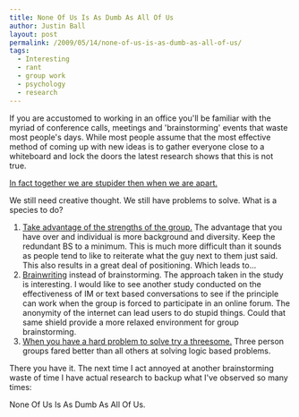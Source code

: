 ```yaml
---
title: None Of Us Is As Dumb As All Of Us
author: Justin Ball
layout: post
permalink: /2009/05/14/none-of-us-is-as-dumb-as-all-of-us/
tags:
  - Interesting
  - rant
  - group work
  - psychology
  - research
---
```

If you are accustomed to working in an office you'll be familiar with the myriad of conference calls, meetings and 'brainstorming' events that waste most people's days. While most people assume that the most effective method of coming up with new ideas is to gather everyone close to a whiteboard and lock the doors the latest research shows that this is not true.

[In fact together we are stupider then when we are apart.][1]

 [1]: http://bps-research-digest.blogspot.com/2006/02/why-do-we-still-believe-in-group.html

We still need creative thought. We still have problems to solve. What is a species to do?

1.  [Take advantage of the strengths of the group.][2] The advantage that you have over and individual is more background and diversity. Keep the redundant BS to a minimum. This is much more difficult than it sounds as people tend to like to reiterate what the guy next to them just said. This also results in a great deal of positioning. Which leads to...
2.  [Brainwriting][3] instead of brainstorming. The approach taken in the study is interesting. I would like to see another study conducted on the effectiveness of IM or text based conversations to see if the principle can work when the group is forced to participate in an online forum. The anonymity of the internet can lead users to do stupid things. Could that same shield provide a more relaxed environment for group brainstorming.
3.  [When you have a hard problem to solve try a threesome.][4] Three person groups fared better than all others at solving logic based problems.

 [2]: http://bps-research-digest.blogspot.com/2009/04/how-to-improve-group-decision-making.html
 [3]: http://bps-research-digest.blogspot.com/2009/02/forget-brainstorming-try-brainwriting.html
 [4]: http://bps-research-digest.blogspot.com/2006/05/three-person-groups-best-for-problem.html

There you have it. The next time I act annoyed at another brainstorming waste of time I have actual research to backup what I've observed so many times:

None Of Us Is As Dumb As All Of Us.